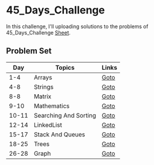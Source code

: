 # 45_Days_Challenge

In this challenge, I'll uploading solutions to the problems of 45_Days_Challenge [Sheet](https://docs.google.com/spreadsheets/d/1MGVBJ8HkRbCnU6EQASjJKCqQE8BWng4qgL0n3vCVOxE/edit#gid=0).

## Problem Set

| Day   | Topics                | Links                                         |
| ----- | --------------------- | --------------------------------------------- |
| 1-4   | Arrays                | [Goto](./Arrays/readme.md)                    |
| 4-8   | Strings               | [Goto](./Strings/readme.md)                   |
| 8-8   | Matrix                | [Goto](./Matrix/readme.md)                    |
| 9-10  | Mathematics           | [Goto](./Mathematics/readme.md)               |
| 10-11 | Searching And Sorting | [Goto](./Searching%20And%20Sorting/readme.md) |
| 12-14 | LinkedList            | [Goto](./LinkedList/readme.md)                |
| 15-17 | Stack And Queues      | [Goto](./Stack%20And%20Queues/readme.md)      |
| 18-25 | Trees                 | [Goto](./Trees/readme.md)                     |
| 26-28 | Graph                 | [Goto](./Graph/readme.md)                     |
